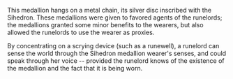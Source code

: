 This medallion hangs on a metal chain, its silver disc inscribed with the Sihedron. These medallions were given to favored agents of the runelords; the medallions granted some minor benefits to the wearers, but also allowed the runelords to use the wearer as proxies.

By concentrating on a scrying device (such as a runewell), a runelord can sense the world through the Sihedron medallion wearer's senses, and could speak through her voice -- provided the runelord knows of the existence of the medallion and the fact that it is being worn. 